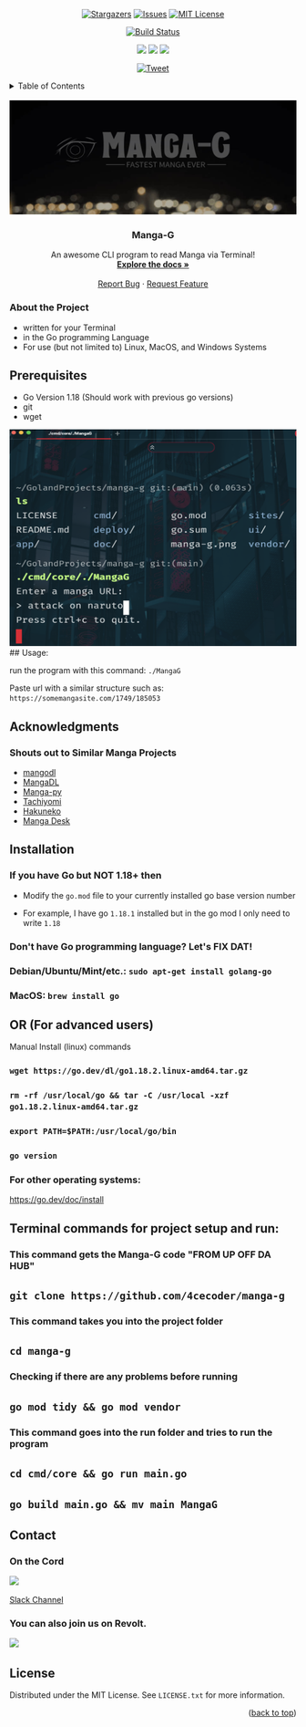 <div id="top"></div>
<div align="center">
  
 
  
[![Stargazers][stars-shield]][stars-url]
[![Issues][issues-shield]][issues-url]
[![MIT License][license-shield]][license-url]
  
  <a href="https://github.com/wasmerio/wasmer-go/actions?query=workflow%3A%22Build+and+Test%22"><img src="https://github.com/wasmerio/wasmer-go/workflows/Build%20and%20Test/badge.svg" alt="Build Status"></a> 

<img src="https://img.shields.io/badge/os-linux-brightgreen"> <img src="https://img.shields.io/badge/os-mac-brightgreen"> <img src="https://img.shields.io/badge/os-windows-brightgreen">

[![Tweet](https://img.shields.io/twitter/url/http/shields.io.svg?style=social)](https://twitter.com/intent/tweet?text=In%20terminal%20read%20Manga%20fast%20with%20our%20cli&url=https://www.github.com/4cecoder/manga-g&via=github&hashtags=cli,fast,golang,manga,downloader)
</div>
<!-- TABLE OF CONTENTS -->
<details>
  <summary>Table of Contents</summary>
  <ol>
    <li>
      <a href="#about-the-project">About The Project</a>
      <ul>
      </ul>
    </li>
    <li>
      <a href="#getting-started">Getting Started</a>
      <ul>
        <li><a href="#prerequisites">Prerequisites</a></li>
      </ul>
    </li>
     <li><a href="#usage">Usage</a></li>
     <li><a href="#acknowledgments">Acknowledgments</a></li>
     <li><a href="#installation">Installation</a></li>
     <li><a href="#contributing">Contributing</a></li>
     <li><a href="#contact">Contact</a></li>
     <li><a href="#license">License</a></li>
  </ol>

</details>


<!-- PROJECT LOGO -->
<br />
<div align="center">
  <a href="https://github.com/4cecoder/manga-g">
    <img src="doc/manga-g.png" alt="Logo" width="700" height="200">
  </a>

  <h3 align="center">Manga-G</h3>

  <p align="center">
    An awesome CLI program to read Manga via Terminal!
    <br />
    <a href="https://github.com/4cecoder/manga-g/tree/main/doc"><strong>Explore the docs »</strong></a>
    <br />
    <br />
    <a href="https://github.com/4cecoder/manga-g/issues">Report Bug</a>
    ·
    <a href="https://github.com/4cecoder/manga-g/issues/new/choose">Request Feature</a>
  </p>
</div>


 ### About the Project
 - written for your Terminal
 - in the Go programming Language
 - For use (but not limited to) Linux, MacOS, and Windows Systems


## Prerequisites
 - Go Version 1.18 (Should work with previous go versions)
 - git
 - wget 

<img src="doc/screenshot.png" alt="Screenshot" width="850" height="380">
## Usage:

run the program with this command: `./MangaG`

Paste url with a similar structure such as: `https://somemangasite.com/1749/185053`

## Acknowledgments
### Shouts out to Similar Manga Projects
<Your manga project github repo LINK here UPON pull request>
  
- [mangodl](https://github.com/Gyro7/mangodl)
- [MangaDL](https://github.com/MangDL/MangDL)
- [Manga-py](https://github.com/manga-py/manga-py)
- [Tachiyomi](https://github.com/tachiyomiorg/tachiyomi)
- [Hakuneko](https://github.com/manga-download/hakuneko)
- [Manga Desk](https://github.com/darylhjd/mangadesk)
 
 
 
 
 
 
 ## Installation
 
### If you have Go but NOT 1.18+ then

- Modify the `go.mod` file to your currently installed go base version number

- For example, I have go `1.18.1` installed but in the go mod I only need to write `1.18`

### Don't have Go programming language? Let's FIX DAT!

### Debian/Ubuntu/Mint/etc.: `sudo apt-get install golang-go`
### MacOS: `brew install go`
  
## OR (For advanced users)
Manual Install (linux) commands

### `wget https://go.dev/dl/go1.18.2.linux-amd64.tar.gz`

### `rm -rf /usr/local/go && tar -C /usr/local -xzf go1.18.2.linux-amd64.tar.gz`

### `export PATH=$PATH:/usr/local/go/bin`

### `go version`

### For other operating systems:
https://go.dev/doc/install


## Terminal commands for project setup and run:

### This command gets the Manga-G code "FROM UP OFF DA HUB"

## `git clone https://github.com/4cecoder/manga-g`

### This command takes you into the project folder

## `cd manga-g`

### Checking if there are any problems before running 

## `go mod tidy && go mod vendor`

### This command goes into the run folder and tries to run the program

## `cd cmd/core && go run main.go`

## `go build main.go && mv main MangaG`

## Contact
  
### On the Cord
<a href="https://discord.gg/aqu7GpqVmR"><img src="https://invidget.switchblade.xyz/aqu7GpqVmR"></a>

<a href="https://slack.wasmer.io/">Slack Channel</a>
  
### You can also join us on Revolt.  
  
<a href="https://nightly.revolt.chat/invite/4FKHbs78"><img src="https://developers.revolt.chat/img/logo.png" width="80"></a>

<!-- LICENSE -->
## License

Distributed under the MIT License. See `LICENSE.txt` for more information.

<p align="right">(<a href="#top">back to top</a>)</p>

 <!-- MARKDOWN LINKS & IMAGES -->
<!-- https://www.markdownguide.org/basic-syntax/#reference-style-links -->
[contributors-shield]: https://img.shields.io/github/contributors/github_username/repo_name.svg?style=for-the-badge
[contributors-url]: https://github.com/4cecoder/graphs/contributors
[forks-shield]: https://img.shields.io/github/forks/4cecoder/manga-g.svg?style=for-the-badge
[forks-url]: https://github.com/4cecoder/manga-g/network/members
[stars-shield]: https://img.shields.io/github/stars/4cecoder/manga-g.svg?style=for-the-badge
[stars-url]: https://github.com/4cecoder/manga-g/stargazers
[issues-shield]: https://img.shields.io/github/issues/4cecoder/manga-g.svg?style=for-the-badge
[issues-url]: https://github.com/4cecoder/manga-g/issues
[license-shield]: https://img.shields.io/github/license/4cecoder/manga-g.svg?style=for-the-badge
[license-url]: https://github.com/4cecoder/manga-g/blob/master/LICENSE.txt
[linkedin-shield]: https://img.shields.io/badge/-LinkedIn-black.svg?style=for-the-badge&logo=linkedin&colorB=555
[linkedin-url]: https://linkedin.com/in/linkedin_username
